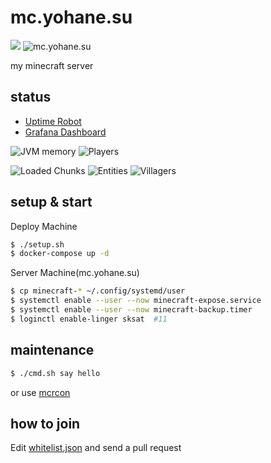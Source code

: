 # mc.yohane.su

![](https://img.shields.io/uptimerobot/status/m787979705-dedee70ce3309167bafdd585?label=Port%20Status)
![mc.yohane.su](https://img.shields.io/endpoint?url=https%3A%2F%2Fminecraft-server-status-badge.vercel.app%2Fapi%2Fserver%2Fmc.yohane.su%3Fport%3D25565)

my minecraft server

## status

- [Uptime Robot](https://stats.uptimerobot.com/QLk7XC6Kxv/787979705)
- [Grafana Dashboard](https://grafana.sksat.net/goto/aq1Idnknk?orgId=1)

![JVM memory](https://grafana.sksat.net/render/d-solo/BIXBinz7z/minecraft?orgId=1&refresh=30s&from=1624651161148&to=1624652961148&panelId=5&width=400&height=200&tz=Asia%2FTokyo)
![Players](https://grafana.sksat.net/render/d-solo/BIXBinz7z/minecraft?orgId=1&refresh=30s&from=1624651161148&to=1624652961148&panelId=1&width=400&height=200&tz=Asia%2FTokyo)

![Loaded Chunks](https://grafana.sksat.net/render/d-solo/BIXBinz7z/minecraft?orgId=1&refresh=30s&from=1624651161148&to=1624652961148&panelId=3&width=260&height=300&tz=Asia%2FTokyo)
![Entities](https://grafana.sksat.net/render/d-solo/BIXBinz7z/minecraft?orgId=1&refresh=30s&from=1624651161148&to=1624652961148&panelId=4&width=260&height=300&tz=Asia%2FTokyo)
![Villagers](https://grafana.sksat.net/render/d-solo/BIXBinz7z/minecraft?orgId=1&refresh=30s&from=1624651161148&to=1624652961148&panelId=11&width=260&height=300&tz=Asia%2FTokyo)


## setup & start

Deploy Machine
```sh
$ ./setup.sh
$ docker-compose up -d
```

Server Machine(mc.yohane.su)
```sh
$ cp minecraft-* ~/.config/systemd/user
$ systemctl enable --user --now minecraft-expose.service
$ systemctl enable --user --now minecraft-backup.timer
$ loginctl enable-linger sksat  #11
```

## maintenance

```sh
$ ./cmd.sh say hello
```

or use [mcrcon](https://github.com/Tiiffi/mcrcon)

## how to join

Edit [whitelist.json](https://github.com/sksat/mc.yohane.su/blob/main/data/whitelist.json) and send a pull request
